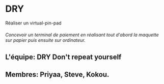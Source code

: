 # DRY
Réaliser un virtual-pin-pad
###### Concevoir un terminal de paiement en réalisant tout d'abord la maquette sur papier puis ensuite sur ordinateur.
## L'équipe: DRY Don't repeat yourself
## Membres: Priyaa, Steve, Kokou.
